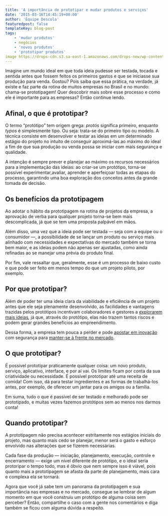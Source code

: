 ```yaml
---
title: 'A importância de prototipar e mudar produtos e serviços'
date: '2015-03-16T14:45:19+00:00'
author: 'Equipe Descola'
featuredpost: false
templateKey: blog-post
tags:
    - 'mudar produtos'
    - negócios
    - 'novos produtos'
    - 'prototipar produtos'
image https://drops-cdn.s3.sa-east-1.amazonaws.com/drops-new/wp-content/uploads/2015/03/16144519/prototipagem-150x150.jpg
---
```

Imagine um mundo ideal em que toda ideia pudesse ser testada, tocada e sentida antes que fossem feitos os primeiros gastos e que se iniciasse sua produção para venda. Gostou? Pois saiba que essa prática, na verdade, já existe e faz parte da rotina de muitos empresas no Brasil e no mundo: chama-se prototipagem! Quer descobrir mais sobre esse processo e como ele é importante para as empresas? Então continue lendo.

**Afinal, o que é prototipar?**
-------------------------------

O termo “protótipo” tem origem grega: *protós* significa primeiro, enquanto *typos* é simplesmente tipo. Ou seja: trata-se do primeiro tipo ou modelo. A técnica consiste em desenvolver e testar as ideias em um determinado estágio do projeto no intuito de conseguir aproximá-las ao máximo do ideal a fim de que sua produção ou venda possa se iniciar com mais segurança e qualidade.

A intenção é sempre prever e planejar ao máximo os recursos necessários para a implementação das ideias: ao criar-se um protótipo, torna-se possível experimentar,avaliar, aprender e aperfeiçoar todas as etapas do processo, garantindo uma boa exploração dos conceitos antes da grande tomada de decisão.

**Os benefícios da prototipagem**
---------------------------------

Ao adotar o hábito da prototipagem na rotina de projetos da empresa, a aprovação de verba para qualquer projeto torna-se bem mais descomplicada, já que se tem uma proposta palpável em mãos.

Além disso, uma vez que a ideia pode ser testada — seja com a equipe ou o consumidor —, a possibilidade de se lançar um produto ou serviço mais alinhado com necessidades e expectativas do mercado também se torna bem maior, e as ideias podem não apenas ser ajustadas, como ainda refinadas ao se manejar uma prévia do produto final.

Por fim, vale ressaltar que, geralmente, esse é um processo de baixo custo e que pode ser feito em menos tempo do que um projeto piloto, por exemplo.

**Por que prototipar?**
-----------------------

Além de poder ter uma ideia clara da viabilidade e eficiência de um projeto antes que ele seja plenamente desenvolvido, as facilidades e vantagens trazidas pelos protótipos incentivam colaboradores e gestores a <span style="text-decoration: underline;">[explorarem mais ideias](http://descola.org/drops/6-dicas-para-ser-mais-criativo/)</span>, já que, através do protótipo, elas não trazem tantos riscos e podem gerar grandes benefícios ao empreendimento.

Dessa forma, a empresa tem pouca a perder e pode <span style="text-decoration: underline;">[apostar em inovação](http://descola.org/drops/como-o-design-ajuda-a-trazer-inovacoes-para-as-empresas/)</span> com segurança para <span style="text-decoration: underline;">[manter-se à frente no mercado](http://descola.org/drops/a-importancia-da-criatividade-no-empreendedorismo/)</span>.

**O que prototipar?**
---------------------

É possível prototipar praticamente qualquer coisa: um novo produto, serviço, aplicativo, interface, e por aí vai. Os limites ficam por conta da sua criatividade ou necessidade. É possível prototipar até uma receita de comida! Com isso, dá para testar ingredientes e as formas de trabalhá-los antes, por exemplo, de oferecer um jantar para os amigos ou a família.

Em suma, tudo o que é passível de ser testado e melhorado pode ser prototipado, e muitas vezes fazemos protótipos sem ao menos nos darmos conta!

**Quando prototipar?**
----------------------

A prototipagem não precisa acontecer estritamente nos estágios iniciais do projeto, mas quanto mais cedo se planejar, menor será o gasto e esforço envolvido nas alterações que se fizerem necessárias.

Cada fase da produção — iniciação, planejamento, execução, controle e encerramento — exige um nível diferente de protótipo, e o ideal seria protoripar o tempo todo, mas é óbvio que nem sempre isso é viável, pois quanto mais a prototipagem se afasta da parte de planejamento, mais cara e complexa ela se tornará.

Agora que você já sabe tem um panorama da prototipagem e sua importância nas empresas e no mercado, consegue se lembrar de algum momento em que você construiu um protótipo de alguma coisa sem perceber? Então, compartilhe o caso com a gente nos comentários e diga também se ficou com alguma dúvida a respeito.